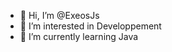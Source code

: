 - 👋 Hi, I’m @ExeosJs
- 👀 I’m interested in Developpement
- 🌱 I’m currently learning Java

<!---
ExeosJs/ExeosJs is a ✨ special ✨ repository because its `README.md` (this file) appears on your GitHub profile.
You can click the Preview link to take a look at your changes.
--->

